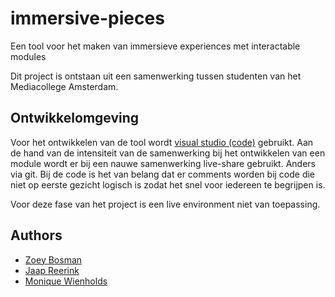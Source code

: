 # immersive-pieces
Een tool voor het maken van immersieve experiences met interactable modules

Dit project is ontstaan uit een samenwerking tussen studenten van het Mediacollege Amsterdam.

## Ontwikkelomgeving
Voor het ontwikkelen van de tool wordt [visual studio (code)](https://visualstudio.microsoft.com/) gebruikt. Aan de hand van de intensiteit van de samenwerking bij het ontwikkelen van een module wordt er bij een nauwe samenwerking live-share gebruikt. Anders via git. Bij de code is het van belang dat er comments worden bij code die niet op eerste gezicht logisch is zodat het snel voor iedereen te begrijpen is.

Voor deze fase van het project is een live environment niet van toepassing.

## Authors
- [Zoey Bosman](https://github.com/MsZoezo)
- [Jaap Reerink](https://github.com/JTReerink)
- [Monique Wienholds](https://github.com/mononiek)

